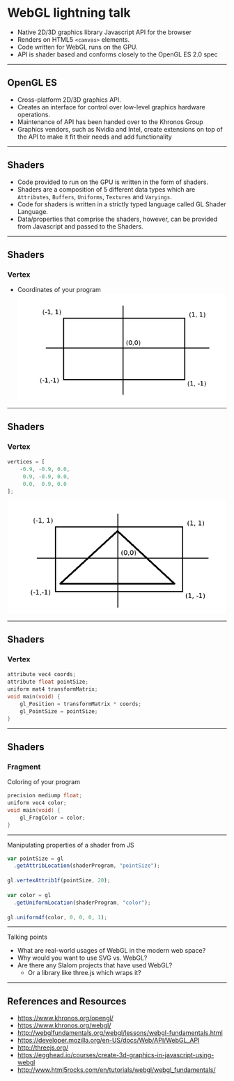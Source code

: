 # WebGL lightning talk

- Native 2D/3D graphics library Javascript API for the browser
- Renders on HTML5 `<canvas>` elements.
- Code written for WebGL runs on the GPU.
- API is shader based and conforms closely to the OpenGL ES 2.0 spec

----

## OpenGL ES

- Cross-platform 2D/3D graphics API.
- Creates an interface for control over low-level graphics hardware operations.
- Maintenance of API has been handed over to the Khronos Group
- Graphics vendors, such as Nvidia and Intel, create extensions on top of the API to make it fit their needs and add functionality

---

## Shaders

- Code provided to run on the GPU is written in the form of shaders.
- Shaders are a composition of 5 different data types which are `Attributes`, `Buffers`, `Uniforms`, `Textures` and `Varyings`.
- Code for shaders is written in a strictly typed language called GL Shader Language.
- Data/properties that comprise the shaders, however, can be provided from Javascript and passed to the Shaders.

----

## Shaders
### Vertex

- Coordinates of your program
![webglcoordsystem](webgl_coordinate_system.png)

----

## Shaders
### Vertex
```Javascript
vertices = [
    -0.9, -0.9, 0.0,
     0.9, -0.9, 0.0,
     0.0,  0.9, 0.0
];
```
![webglcoordsystemwithtriangle](webgl_coordinate_system_with_triangle.png)

----
## Shaders
### Vertex

```C
attribute vec4 coords;
attribute float pointSize;
uniform mat4 transformMatrix;
void main(void) {
    gl_Position = transformMatrix * coords;
    gl_PointSize = pointSize;
}
```

----
## Shaders
### Fragment

Coloring of your program

```C
precision mediump float;
uniform vec4 color;
void main(void) {
    gl_FragColor = color;
}
```

---

Manipulating properties of a shader from JS

```Javascript
var pointSize = gl
  .getAttribLocation(shaderProgram, "pointSize");

gl.vertexAttrib1f(pointSize, 20);

var color = gl
  .getUniformLocation(shaderProgram, "color");

gl.uniform4f(color, 0, 0, 0, 1);
```

---

Talking points

- What are real-world usages of WebGL in the modern web space?
- Why would you want to use SVG vs. WebGL?
- Are there any Slalom projects that have used WebGL?
  - Or a library like three.js which wraps it?

---

## References and Resources

- https://www.khronos.org/opengl/
- https://www.khronos.org/webgl/
- http://webglfundamentals.org/webgl/lessons/webgl-fundamentals.html
- https://developer.mozilla.org/en-US/docs/Web/API/WebGL_API
- http://threejs.org/
- https://egghead.io/courses/create-3d-graphics-in-javascript-using-webgl
- http://www.html5rocks.com/en/tutorials/webgl/webgl_fundamentals/
